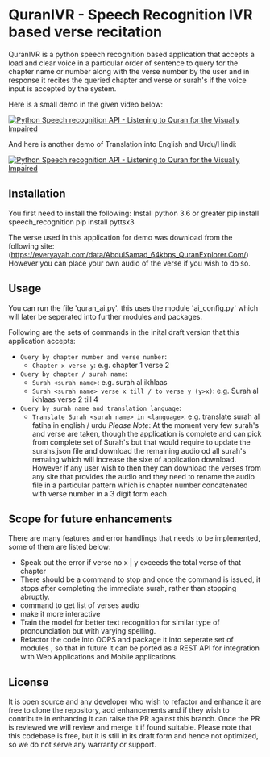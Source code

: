 # QuranIVR - Speech Recognition IVR based verse recitation

QuranIVR is a python speech recognition based application that accepts a load and clear voice in a particular order of sentence to query for the chapter name or number along with the verse number by the user and in response it recites the queried chapter and verse or surah's if the voice input is accepted by the system.

Here is a small demo in the given video below:

[![Python Speech recognition API - Listening to Quran for the Visually Impaired](http://img.youtube.com/vi/8NOEJHle_U8/0.jpg)](https://www.youtube.com/embed/8NOEJHle_U8 "Python Speech recognition API - Listening to Quran for the Visually Impaired")

And here is another demo of Translation into English and Urdu/Hindi:

[![Python Speech recognition API - Listening to Quran for the Visually Impaired](http://img.youtube.com/vi/zvhbmXqes20/0.jpg)](https://www.youtube.com/embed/zvhbmXqes20 "Python Speech recognition API - Listening to Quran for the Visually Impaired - Translation")

## Installation

You first need to install the following:
Install python 3.6 or greater
pip install speech_recognition
pip install pyttsx3

The verse used in this application for demo was download from the following site:(https://everyayah.com/data/AbdulSamad_64kbps_QuranExplorer.Com/)
However you can place your own audio of the verse if you wish to do so.

## Usage
You can run the file 'quran_ai.py'. this uses the module 'ai_config.py' which will later be seperated into further modules and packages.

Following are the sets of commands in the inital draft version that this application accepts:

* `Query by chapter number and verse number`:
    * `Chapter x verse y`: e.g. chapter 1 verse 2
* `Query by chapter / surah name`:
    * `Surah <surah name>`: e.g. surah al ikhlaas
    * `Surah <surah name> verse x till / to verse y (y>x)`: e.g. Surah al ikhlaas verse 2 till 4
* `Query by surah name and translation language`:
    * `Translate Surah <surah name> in <language>`: e.g. translate surah al fatiha in english / urdu
*Please Note*: At the moment very few surah's and verse are taken, though the application is complete and can pick from complete set of Surah's but that would require to update the surahs.json file and download the remaining audio od all surah's remaing which will increase the sixe of application download. However if any user wish to then they can download the verses from any site that provides the audio and they need to rename the audio file in a particular pattern which is chapter number concatenated with verse number in a 3 digit form each.

## Scope for future enhancements

There are many features and error handlings that needs to be implemented, some of them are listed below:
- Speak out the error if verse no x | y exceeds the total verse of that chapter
- There should be a command to stop and once the command is issued, it stops after completing the immediate surah, rather than stopping abruptly.
- command to get list of verses audio
- make it more interactive
- Train the model for better text recognition for similar type of pronounciation but with varying spelling.
- Refactor the code into OOPS and package it into seperate set of modules , so that in future it can be ported as a REST API for integration with Web Applications and Mobile applications.

## License

It is open source and any developer who wish to refactor and enhance it are free to clone the repository, add enhancements and if they wish to contribute in enhancing it can raise the PR against this branch. Once the PR is reviewed we will review and merge it if found suitable.
Please note that this codebase is free, but it is still in its draft form and hence not optimized, so we do not serve any warranty or support.
